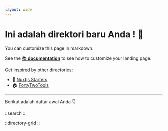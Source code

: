 ```yaml
---
layout: wide
---
```


# Ini adalah direktori baru Anda ! 👋

You can customize this page in markdown.

See the [📚 **documentation**](https://minteddirectory.com/docs) to see how to customize your landing page.

Get inspired by other directories:

- 📗 [Nuxtjs Starters](https://nuxtstarters.com)
- 🏠 [FortyTwoTools](https://fortytwotools.com)

---

Berikut adalah daftar awal Anda 👇

::search
::

::directory-grid
::
